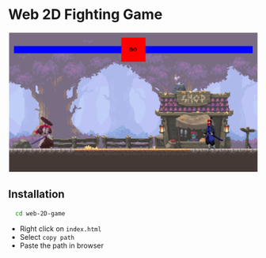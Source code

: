 # Web 2D Fighting Game

![2D Fighting Game](/preview/game-preview.png)

## Installation

```bash
  cd web-2D-game
```

- Right click on ```index.html```
- Select ```copy path```
- Paste the path in browser